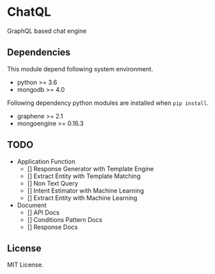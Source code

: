 # ChatQL
GraphQL based chat engine

## Dependencies
This module depend following system environment.

- python >= 3.6
- mongodb >= 4.0

Following dependency python modules are installed when `pip install`.

- graphene >= 2.1
- mongoengine >= 0.16.3

## TODO
- Application Function
    - [] Response Generator with Template Engine
    - [] Extract Entity with Template Matching
    - [] Non Text Query
    - [] Intent Estimator with Machine Learning
    - [] Extract Entity with Machine Learning
- Document
    - [] API Docs 
    - [] Conditions Pattern Docs
    - [] Response Docs

## License
MIT License.